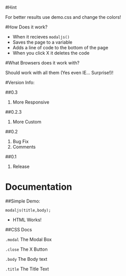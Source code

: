 #Hint

For better results use demo.css and change the colors!

#How Does it work?

* When it recieves ```modaljs()```
* Saves the page to a variable
* Adds a line of code to the bottom of the page
* When you click X it deletes the code

#What Browsers does it work with?

Should work with all them (Yes even IE... Surprise!)!

#Version Info:

##0.3

1. More Responsive

##0.2.3

1. More Custom

##0.2

1. Bug Fix
2. Comments

##0.1

1. Release

# Documentation

##Simple Demo:

```
modaljs(title,body);
```

* HTML Works!

##CSS Docs

```.modal``` The Modal Box

```.close``` The X Button

```.body``` The Body text

```.title``` The Title Text
